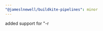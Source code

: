 ```yaml
---
"@jameslnewell/buildkite-pipelines": minor
---
```


added support for "-r <script>" to enable support for TSC/SWC
